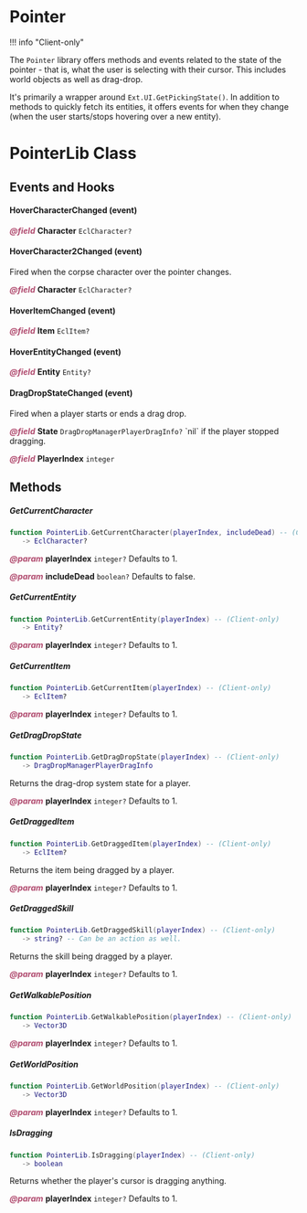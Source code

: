 # Pointer
!!! info "Client-only"

The `Pointer` library offers methods and events related to the state of the pointer - that is, what the user is selecting with their cursor. This includes world objects as well as drag-drop.

It's primarily a wrapper around `Ext.UI.GetPickingState()`. In addition to methods to quickly fetch its entities, it offers events for when they change (when the user starts/stops hovering over a new entity).

<doc class="PointerLib">

# PointerLib Class

## Events and Hooks

#### HoverCharacterChanged (event)

<p style="margin-bottom:0px;"><span style="color:#B04A6E;"><b><i>@field</i></b></span> <b>Character</b> <code>EclCharacter?</code></p>

#### HoverCharacter2Changed (event)

Fired when the corpse character over the pointer changes.

<p style="margin-bottom:0px;"><span style="color:#B04A6E;"><b><i>@field</i></b></span> <b>Character</b> <code>EclCharacter?</code></p>

#### HoverItemChanged (event)

<p style="margin-bottom:0px;"><span style="color:#B04A6E;"><b><i>@field</i></b></span> <b>Item</b> <code>EclItem?</code></p>

#### HoverEntityChanged (event)

<p style="margin-bottom:0px;"><span style="color:#B04A6E;"><b><i>@field</i></b></span> <b>Entity</b> <code>Entity?</code></p>

#### DragDropStateChanged (event)

Fired when a player starts or ends a drag drop. 

<p style="margin-bottom:0px;"><span style="color:#B04A6E;"><b><i>@field</i></b></span> <b>State</b> <code>DragDropManagerPlayerDragInfo?</code> `nil` if the player stopped dragging.</p>

<p style="margin-bottom:0px;"><span style="color:#B04A6E;"><b><i>@field</i></b></span> <b>PlayerIndex</b> <code>integer</code></p>

## Methods

##### GetCurrentCharacter

```lua
function PointerLib.GetCurrentCharacter(playerIndex, includeDead) -- (Client-only)
   -> EclCharacter?
```

<p style="margin-bottom:0px;"><span style="color:#B04A6E;"><b><i>@param</i></b></span> <b>playerIndex</b> <code>integer?</code> Defaults to 1.</p>

<p style="margin-bottom:0px;"><span style="color:#B04A6E;"><b><i>@param</i></b></span> <b>includeDead</b> <code>boolean?</code> Defaults to false.</p>

##### GetCurrentEntity

```lua
function PointerLib.GetCurrentEntity(playerIndex) -- (Client-only)
   -> Entity?
```

<p style="margin-bottom:0px;"><span style="color:#B04A6E;"><b><i>@param</i></b></span> <b>playerIndex</b> <code>integer?</code> Defaults to 1.</p>

##### GetCurrentItem

```lua
function PointerLib.GetCurrentItem(playerIndex) -- (Client-only)
   -> EclItem?
```

<p style="margin-bottom:0px;"><span style="color:#B04A6E;"><b><i>@param</i></b></span> <b>playerIndex</b> <code>integer?</code> Defaults to 1.</p>

##### GetDragDropState

```lua
function PointerLib.GetDragDropState(playerIndex) -- (Client-only)
   -> DragDropManagerPlayerDragInfo
```

Returns the drag-drop system state for a player.

<p style="margin-bottom:0px;"><span style="color:#B04A6E;"><b><i>@param</i></b></span> <b>playerIndex</b> <code>integer?</code> Defaults to 1.</p>

##### GetDraggedItem

```lua
function PointerLib.GetDraggedItem(playerIndex) -- (Client-only)
   -> EclItem?
```

Returns the item being dragged by a player.

<p style="margin-bottom:0px;"><span style="color:#B04A6E;"><b><i>@param</i></b></span> <b>playerIndex</b> <code>integer?</code> Defaults to 1.</p>

##### GetDraggedSkill

```lua
function PointerLib.GetDraggedSkill(playerIndex) -- (Client-only)
   -> string? -- Can be an action as well.
```

Returns the skill being dragged by a player.

<p style="margin-bottom:0px;"><span style="color:#B04A6E;"><b><i>@param</i></b></span> <b>playerIndex</b> <code>integer?</code> Defaults to 1.</p>

##### GetWalkablePosition

```lua
function PointerLib.GetWalkablePosition(playerIndex) -- (Client-only)
   -> Vector3D
```

<p style="margin-bottom:0px;"><span style="color:#B04A6E;"><b><i>@param</i></b></span> <b>playerIndex</b> <code>integer?</code> Defaults to 1.</p>

##### GetWorldPosition

```lua
function PointerLib.GetWorldPosition(playerIndex) -- (Client-only)
   -> Vector3D
```

<p style="margin-bottom:0px;"><span style="color:#B04A6E;"><b><i>@param</i></b></span> <b>playerIndex</b> <code>integer?</code> Defaults to 1.</p>

##### IsDragging

```lua
function PointerLib.IsDragging(playerIndex) -- (Client-only)
   -> boolean
```

Returns whether the player's cursor is dragging anything.

<p style="margin-bottom:0px;"><span style="color:#B04A6E;"><b><i>@param</i></b></span> <b>playerIndex</b> <code>integer?</code> Defaults to 1.</p>
</doc>
